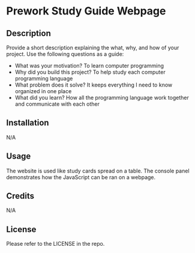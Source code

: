 # Prework Study Guide Webpage

## Description

Provide a short description explaining the what, why, and how of your project. Use the following questions as a guide:

- What was your motivation?
To learn computer programming
- Why did you build this project?
To help study each computer programming language
- What problem does it solve?
It keeps everything I need to know organized in one place
- What did you learn?
How all the programming language work together and communicate with each other

## Installation

N/A

## Usage

The website is used like study cards spread on a table.
The console panel demonstrates how the JavaScript can be ran on a webpage.

## Credits

N/A

## License

Please refer to the LICENSE in the repo.
